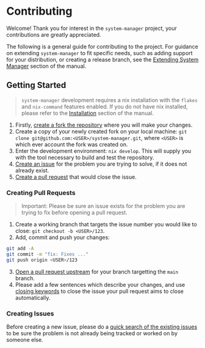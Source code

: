 # Contributing

Welcome! Thank you for interest in the `system-manager` project, your contributions are greatly appreciated.

The following is a general guide for contributing to the project. For guidance on extending `system-manager` to fit specific needs,
such as adding support for your distribution, or creating a release branch, see the [Extending System Manager](./contributing/extending-system-manager.md) section of the manual.

## Getting Started

> `system-manager` development requires a nix installation with the `flakes` and `nix-command` features enabled. If you do not have nix installed, please refer to the [Installation](./installation.md) section of the manual.

1. Firstly, [create a fork the repository](github.com/numtide/system-manager/fork) where you will make your changes.
1. Create a copy of your newly created fork on your local machine: `git clone git@github.com:<USER>/system-manager.git`, where `<USER>` is which ever account the fork was created on.
1. Enter the development environment: `nix develop`. This will supply you with the tool necessary to build and test the repository.
1. [Create an issue](#creating-issues) for the problem you are trying to solve, if it does not already exist.
1. [Create a pull request](#creating-pull-requests) that would close the issue.

### Creating Pull Requests

> Important: Please be sure an issue exists for the problem you are trying to fix before opening a pull request.

1. Create a working branch that targets the issue number you would like to close: `git checkout -b <USER>/123`.
1. Add, commit and push your changes:

```sh
git add -A
git commit -m "fix: Fixes ..."
git push origin <USER>/123
```

3. [Open a pull request upstream](https://github.com/numtide/system-manager/compare) for your branch targetting the `main` branch.
1. Please add a few sentences which describe your changes, and use [closing keywords](https://docs.github.com/en/issues/tracking-your-work-with-issues/using-issues/linking-a-pull-request-to-an-issue) to close the issue your pull request aims to close automatically.

### Creating Issues

Before creating a new issue, please do a [quick search of the existing issues](github.com/numtide/system-manager/issues) to be sure the problem is not already being tracked or worked on by someone else.
